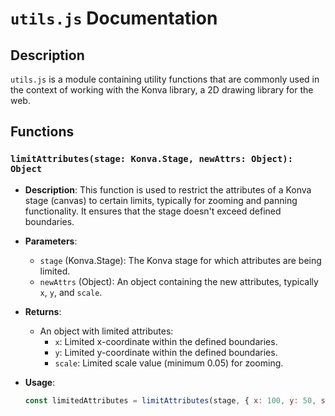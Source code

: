 # `utils.js` Documentation

## Description

`utils.js` is a module containing utility functions that are commonly used in the context of working with the Konva library, a 2D drawing library for the web.

## Functions

### `limitAttributes(stage: Konva.Stage, newAttrs: Object): Object`

- **Description**: This function is used to restrict the attributes of a Konva stage (canvas) to certain limits, typically for zooming and panning functionality. It ensures that the stage doesn't exceed defined boundaries.

- **Parameters**:
  - `stage` (Konva.Stage): The Konva stage for which attributes are being limited.
  - `newAttrs` (Object): An object containing the new attributes, typically `x`, `y`, and `scale`.

- **Returns**:
  - An object with limited attributes:
    - `x`: Limited x-coordinate within the defined boundaries.
    - `y`: Limited y-coordinate within the defined boundaries.
    - `scale`: Limited scale value (minimum 0.05) for zooming.

- **Usage**:
  ```javascript
  const limitedAttributes = limitAttributes(stage, { x: 100, y: 50, scale: 1.2 });
